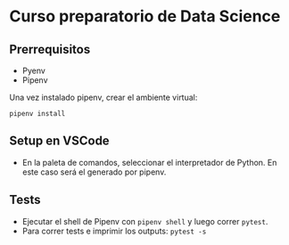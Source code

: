 # Curso preparatorio de Data Science

## Prerrequisitos

* Pyenv
* Pipenv

Una vez instalado pipenv, crear el ambiente virtual:

```terminal
pipenv install
```

## Setup en VSCode

* En la paleta de comandos, seleccionar el interpretador de Python. En este caso será el generado por pipenv.

## Tests

* Ejecutar el shell de Pipenv con `pipenv shell` y luego correr `pytest`.
* Para correr tests e imprimir los outputs: `pytest -s`
